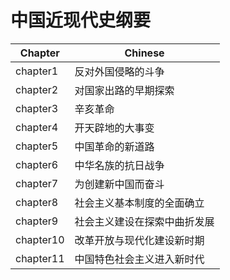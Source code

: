 # 中国近现代史纲要

| Chapter   | Chinese                      |
| --------- | ---------------------------- |
| chapter1  | 反对外国侵略的斗争           |
| chapter2  | 对国家出路的早期探索         |
| chapter3  | 辛亥革命                     |
| chapter4  | 开天辟地的大事变             |
| chapter5  | 中国革命的新道路             |
| chapter6  | 中华名族的抗日战争           |
| chapter7  | 为创建新中国而奋斗           |
| chapter8  | 社会主义基本制度的全面确立   |
| chapter9  | 社会主义建设在探索中曲折发展 |
| chapter10 | 改革开放与现代化建设新时期   |
| chapter11 | 中国特色社会主义进入新时代   |
